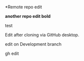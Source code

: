 *Remote repo edit

**another repo edit bold**

test

Edit after cloning via GitHub desktop.

edit on Development branch

gh edit



